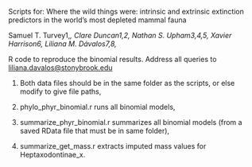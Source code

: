 Scripts for: Where the wild things were: intrinsic and extrinsic extinction predictors in the world’s most depleted mammal fauna

Samuel T. Turvey1,*, Clare Duncan1,2, Nathan S. Upham3,4,5, Xavier Harrison6, Liliana M. Dávalos7,8,*

R code to reproduce the binomial results. Address all queries to liliana.davalos@stonybrook.edu

1) Both data files should be in the same folder as the scripts, or else modify to give file paths,

2) phylo_phyr_binomial.r runs all binomial models,

3) summarize_phyr_binomial.r summarizes all binomial models (from a saved RData file that must be in same folder),

4) summarize_get_mass.r extracts imputed mass values for Heptaxodontinae_x.



